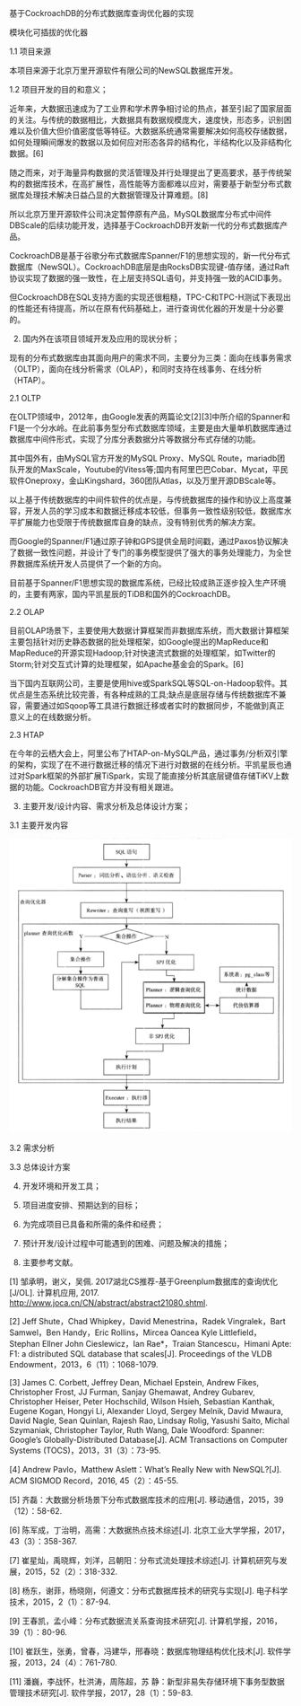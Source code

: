 基于CockroachDB的分布式数据库查询优化器的实现

模块化可插拔的优化器

1.1 项目来源

本项目来源于北京万里开源软件有限公司的NewSQL数据库开发。

1.2 项目开发的目的和意义；

近年来，大数据迅速成为了工业界和学术界争相讨论的热点，甚至引起了国家层面的关注。与传统的数据相比，大数据具有数据规模庞大，速度快，形态多，识别困难以及价值大但价值密度低等特征。大数据系统通常需要解决如何高校存储数据，如何处理瞬间爆发的数据以及如何应对形态各异的结构化，半结构化以及非结构化数据。[6]

随之而来，对于海量异构数据的灵活管理及并行处理提出了更高要求，基于传统架构的数据库技术，在高扩展性，高性能等方面都难以应对，需要基于新型分布式数据库处理技术解决日益凸显的大数据管理及计算难题。[8]

所以北京万里开源软件公司决定暂停原有产品，MySQL数据库分布式中间件DBScale的后续功能开发，选择基于CockroachDB开发新一代的分布式数据库产品。

CockroachDB是基于谷歌分布式数据库Spanner/F1的思想实现的，新一代分布式数据库（NewSQL）。CockroachDB底层是由RocksDB实现键-值存储，通过Raft协议实现了数据的强一致性，在上层支持SQL语句，并支持强一致的ACID事务。

但CockroachDB在SQL支持方面的实现还很粗糙，TPC-C和TPC-H测试下表现出的性能还有待提高，所以在原有代码基础上，进行查询优化器的开发是十分必要的。

2. 国内外在该项目领域开发及应用的现状分析；

现有的分布式数据库由其面向用户的需求不同，主要分为三类：面向在线事务需求（OLTP），面向在线分析需求（OLAP），和同时支持在线事务、在线分析（HTAP）。

2.1 OLTP

在OLTP领域中，2012年，由Google发表的两篇论文[2][3]中所介绍的Spanner和F1是一个分水岭。在此前事务型分布式数据库领域，主要是由大量单机数据库通过数据库中间件形式，实现了分库分表数据分片等数据分布式存储的功能。

其中国外有，由MySQL官方开发的MySQL Proxy、MySQL Route，mariadb团队开发的MaxScale，Youtube的Vitess等;国内有阿里巴巴Cobar、Mycat，平民软件Oneproxy，金山Kingshard，360团队Atlas，以及万里开源DBScale等。

以上基于传统数据库的中间件软件的优点是，与传统数据库的操作和协议上高度兼容，开发人员的学习成本和数据迁移成本较低，但事务一致性级别较低，数据库水平扩展能力也受限于传统数据库自身的缺点，没有特别优秀的解决方案。

而Google的Spanner/F1通过原子钟和GPS提供全局时间戳，通过Paxos协议解决了数据一致性问题，并设计了专门的事务模型提供了强大的事务处理能力，为全世界数据库系统开发人员提供了一个新的方向。

目前基于Spanner/F1思想实现的数据库系统，已经比较成熟正逐步投入生产环境的，主要有两家，国内平凯星辰的TiDB和国外的CockroachDB。

2.2 OLAP

目前OLAP场景下，主要使用大数据计算框架而非数据库系统，而大数据计算框架主要包括针对历史静态数据的批处理框架，如Google提出的MapReduce和MapReduce的开源实现Hadoop;针对快速流式数据的处理框架，如Twitter的Storm;针对交互式计算的处理框架，如Apache基金会的Spark。[6]

当下国内互联网公司，主要是使用hive或SparkSQL等SQL-on-Hadoop软件。其优点是生态系统比较完善，有各种成熟的工具;缺点是底层存储与传统数据库不兼容，需要通过如Sqoop等工具进行数据迁移或者实时的数据同步，不能做到真正意义上的在线数据分析。

2.3 HTAP

在今年的云栖大会上，阿里公布了HTAP-on-MySQL产品，通过事务/分析双引擎的架构，实现了在不进行数据迁移的情况下进行对数据的在线分析。平凯星辰也通过对Spark框架的外部扩展TiSpark，实现了能直接分析其底层键值存储TiKV上数据的功能。CockroachDB官方并没有相关跟进。



3. 主要开发/设计内容、需求分析及总体设计方案；

3.1 主要开发内容

![图3-1](../picture/3-1.png)

3.2 需求分析

3.3 总体设计方案

4. 开发环境和开发工具；

5. 项目进度安排、预期达到的目标；

6. 为完成项目已具备和所需的条件和经费；

7. 预计开发/设计过程中可能遇到的困难、问题及解决的措施；

8. 主要参考文献。 

[1] 邹承明，谢义，吴佩. 2017湖北CS推荐-基于Greenplum数据库的查询优化[J/OL]. 计算机应用, 2017.
http://www.joca.cn/CN/abstract/abstract21080.shtml.

[2] Jeff Shute，Chad Whipkey，David Menestrina，Radek Vingralek，Bart Samwel，Ben Handy，Eric Rollins，Mircea Oancea Kyle Littlefield，Stephan Ellner John Cieslewicz，Ian Rae*，Traian Stancescu，Himani Apte:
F1: a distributed SQL database that scales[J]. Proceedings of the VLDB Endowment，2013，6（11）：1068-1079.

[3] James C. Corbett, Jeffrey Dean, Michael Epstein, Andrew Fikes, Christopher Frost, JJ Furman, Sanjay Ghemawat, Andrey Gubarev, Christopher Heiser, Peter Hochschild, Wilson Hsieh, Sebastian Kanthak, Eugene Kogan, Hongyi Li, Alexander Lloyd, Sergey Melnik, David Mwaura, David Nagle, Sean Quinlan, Rajesh Rao, Lindsay Rolig, Yasushi Saito, Michal Szymaniak, Christopher Taylor, Ruth Wang, Dale Woodford: Spanner: Google’s Globally-Distributed Database[J]. ACM Transactions on Computer Systems (TOCS)，2013，31（3）：73-95.

[4] Andrew Pavlo，Matthew Aslett：What’s Really New with NewSQL?[J]. ACM SIGMOD Record，2016, 45（2）：45-55.

[5] 齐磊：大数据分析场景下分布式数据库技术的应用[J]. 移动通信，2015，39（12）：58-62.

[6] 陈军成，丁治明，高需：大数据热点技术综述[J]. 北京工业大学学报，2017，43（3）：358-367.

[7] 崔星灿，禹晓辉，刘洋，吕朝阳：分布式流处理技术综述[J]. 计算机研究与发展，2015，52（2）：318-332.

[8] 杨东，谢菲，杨晓刚，何遵文：分布式数据库技术的研究与实现[J]. 电子科学技术，2015，2（1）：87-94.

[9] 王春凯，孟小峰：分布式数据流关系查询技术研究[J]. 计算机学报，2016，39（1）：80-96.

[10] 崔跃生，张勇，曾春，冯建华，邢春晓：数据库物理结构优化技术[J]. 软件学报，2013，24（4）：761-780.

[11] 潘巍，李战怀，杜洪涛，周陈超，苏 静：新型非易失存储环境下事务型数据管理技术研究[J]. 软件学报，2017，28（1）：59-83.